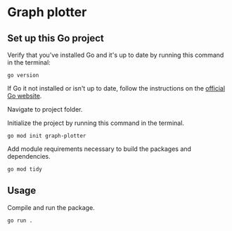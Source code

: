 # Graph plotter

## Set up this Go project
Verify that you've installed Go and it's up to date by running this command in the terminal:
```
go version
```

If Go it not installed or isn't up to date, follow the instructions on the [official Go website](https://golang.org/doc/install).

Navigate to project folder.

Initialize the project by running this command in the terminal.
```
go mod init graph-plotter
```

Add module requirements necessary to build the packages and dependencies.
```
go mod tidy
```

## Usage
Compile and run the package.
```
go run .
```
